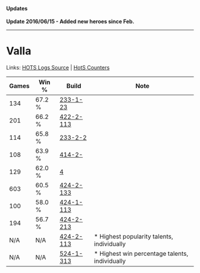 #### Updates

**Update 2016/06/15 - Added new heroes since Feb.**

***

# Valla

Links: [HOTS Logs Source](https://www.hotslogs.com/Sitewide/HeroDetails?Hero=Valla) | [HotS Counters](http://hotscounters.com/#/hero/Valla)

Games  | Win %  | Build     | Note
-----  | -----  | -----     | ----
134    | 67.2 % | [233-1-23](http://www.heroesfire.com/hots/talent-calculator/valla#4j3Z) | 
201    | 66.2 % | [422-2-113](http://www.heroesfire.com/hots/talent-calculator/valla#sGCX) | 
114    | 65.8 % | [233-2-2](http://www.heroesfire.com/hots/talent-calculator/valla#U6w) | 
108    | 63.9 % | [414-2-](http://www.heroesfire.com/hots/talent-calculator/valla#3S-) | 
129    | 62.0 % | [4](http://www.heroesfire.com/hots/talent-calculator/valla#E) | 
603    | 60.5 % | [424-2-133](http://www.heroesfire.com/hots/talent-calculator/valla#sL5L) | 
100    | 58.0 % | [424-1-113](http://www.heroesfire.com/hots/talent-calculator/valla#sKrP) | 
194    | 56.7 % | [424-2-213](http://www.heroesfire.com/hots/talent-calculator/valla#sL6b) | 
N/A    | N/A    | [424-2-113](http://www.heroesfire.com/hots/talent-calculator/valla#sL51) | * Highest popularity talents, individually
N/A    | N/A    | [524-1-313](http://www.heroesfire.com/hots/talent-calculator/valla#w91X) | * Highest win percentage talents, individually
